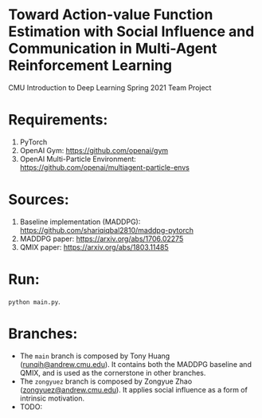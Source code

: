 # Toward Action-value Function Estimation with Social Influence and Communication in Multi-Agent Reinforcement Learning
CMU Introduction to Deep Learning Spring 2021 Team Project

# Requirements:
1. PyTorch
2. OpenAI Gym: https://github.com/openai/gym
3. OpenAI Multi-Particle Environment: https://github.com/openai/multiagent-particle-envs

# Sources:
1. Baseline implementation (MADDPG): https://github.com/shariqiqbal2810/maddpg-pytorch
2. MADDPG paper: https://arxiv.org/abs/1706.02275
3. QMIX paper: https://arxiv.org/abs/1803.11485

# Run:

`python main.py`.

# Branches:
- The `main` branch is composed by Tony Huang (runqih@andrew.cmu.edu). It contains both the MADDPG baseline and QMIX, and is used as the cornerstone in other branches.
- The `zongyuez` branch is composed by Zongyue Zhao (zongyuez@andrew.cmu.edu). It applies social influence as a form of intrinsic motivation.
- TODO:
